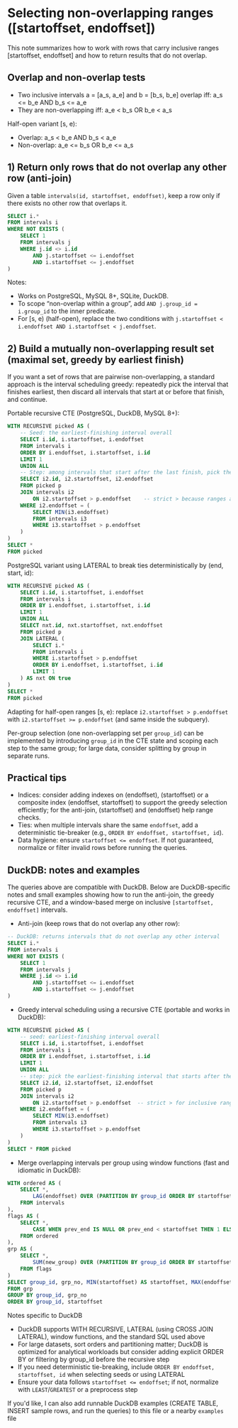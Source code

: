 # Selecting non-overlapping ranges ([startoffset, endoffset])

This note summarizes how to work with rows that carry inclusive ranges [startoffset, endoffset] and how to return results that do not overlap.

## Overlap and non-overlap tests

- Two inclusive intervals a = [a_s, a_e] and b = [b_s, b_e] overlap iff:
	a_s <= b_e AND b_s <= a_e
- They are non-overlapping iff:
	a_e < b_s OR b_e < a_s

Half-open variant [s, e):
- Overlap: a_s < b_e AND b_s < a_e
- Non-overlap: a_e <= b_s OR b_e <= a_s

## 1) Return only rows that do not overlap any other row (anti-join)

Given a table `intervals(id, startoffset, endoffset)`, keep a row only if there exists no other row that overlaps it.

```sql
SELECT i.*
FROM intervals i
WHERE NOT EXISTS (
	SELECT 1
	FROM intervals j
	WHERE j.id <> i.id
		AND j.startoffset <= i.endoffset
		AND i.startoffset <= j.endoffset
)
```

Notes:
- Works on PostgreSQL, MySQL 8+, SQLite, DuckDB.
- To scope “non-overlap within a group”, add `AND j.group_id = i.group_id` to the inner predicate.
- For [s, e) (half-open), replace the two conditions with `j.startoffset < i.endoffset AND i.startoffset < j.endoffset`.

## 2) Build a mutually non-overlapping result set (maximal set, greedy by earliest finish)

If you want a set of rows that are pairwise non-overlapping, a standard approach is the interval scheduling greedy: repeatedly pick the interval that finishes earliest, then discard all intervals that start at or before that finish, and continue.

Portable recursive CTE (PostgreSQL, DuckDB, MySQL 8+):

```sql
WITH RECURSIVE picked AS (
	-- Seed: the earliest-finishing interval overall
	SELECT i.id, i.startoffset, i.endoffset
	FROM intervals i
	ORDER BY i.endoffset, i.startoffset, i.id
	LIMIT 1
	UNION ALL
	-- Step: among intervals that start after the last finish, pick the earliest-finishing next one
	SELECT i2.id, i2.startoffset, i2.endoffset
	FROM picked p
	JOIN intervals i2
		ON i2.startoffset > p.endoffset    -- strict > because ranges are inclusive [s, e]
	WHERE i2.endoffset = (
		SELECT MIN(i3.endoffset)
		FROM intervals i3
		WHERE i3.startoffset > p.endoffset
	)
)
SELECT *
FROM picked
```

PostgreSQL variant using LATERAL to break ties deterministically by (end, start, id):

```sql
WITH RECURSIVE picked AS (
	SELECT i.id, i.startoffset, i.endoffset
	FROM intervals i
	ORDER BY i.endoffset, i.startoffset, i.id
	LIMIT 1
	UNION ALL
	SELECT nxt.id, nxt.startoffset, nxt.endoffset
	FROM picked p
	JOIN LATERAL (
		SELECT i.*
		FROM intervals i
		WHERE i.startoffset > p.endoffset
		ORDER BY i.endoffset, i.startoffset, i.id
		LIMIT 1
	) AS nxt ON true
)
SELECT *
FROM picked
```

Adapting for half-open ranges [s, e): replace `i2.startoffset > p.endoffset` with `i2.startoffset >= p.endoffset` (and same inside the subquery).

Per-group selection (one non-overlapping set per `group_id`) can be implemented by introducing `group_id` in the CTE state and scoping each step to the same group; for large data, consider splitting by group in separate runs.

## Practical tips

- Indices: consider adding indexes on (endoffset), (startoffset) or a composite index (endoffset, startoffset) to support the greedy selection efficiently; for the anti-join, (startoffset) and (endoffset) help range checks.
- Ties: when multiple intervals share the same `endoffset`, add a deterministic tie-breaker (e.g., `ORDER BY endoffset, startoffset, id`).
- Data hygiene: ensure `startoffset <= endoffset`. If not guaranteed, normalize or filter invalid rows before running the queries.

## DuckDB: notes and examples

The queries above are compatible with DuckDB. Below are DuckDB-specific notes and small examples showing how to run the anti-join, the greedy recursive CTE, and a window-based merge on inclusive `[startoffset, endoffset]` intervals.

- Anti-join (keep rows that do not overlap any other row):

```sql
-- DuckDB: returns intervals that do not overlap any other interval
SELECT i.*
FROM intervals i
WHERE NOT EXISTS (
	SELECT 1
	FROM intervals j
	WHERE j.id <> i.id
		AND j.startoffset <= i.endoffset
		AND i.startoffset <= j.endoffset
)
```

- Greedy interval scheduling using a recursive CTE (portable and works in DuckDB):

```sql
WITH RECURSIVE picked AS (
	-- seed: earliest-finishing interval overall
	SELECT i.id, i.startoffset, i.endoffset
	FROM intervals i
	ORDER BY i.endoffset, i.startoffset, i.id
	LIMIT 1
	UNION ALL
	-- step: pick the earliest-finishing interval that starts after the last finish
	SELECT i2.id, i2.startoffset, i2.endoffset
	FROM picked p
	JOIN intervals i2
		ON i2.startoffset > p.endoffset  -- strict > for inclusive ranges
	WHERE i2.endoffset = (
		SELECT MIN(i3.endoffset)
		FROM intervals i3
		WHERE i3.startoffset > p.endoffset
	)
)
SELECT * FROM picked
```

- Merge overlapping intervals per group using window functions (fast and idiomatic in DuckDB):

```sql
WITH ordered AS (
	SELECT *,
		LAG(endoffset) OVER (PARTITION BY group_id ORDER BY startoffset, endoffset) AS prev_end
	FROM intervals
),
flags AS (
	SELECT *,
		CASE WHEN prev_end IS NULL OR prev_end < startoffset THEN 1 ELSE 0 END AS new_group
	FROM ordered
),
grp AS (
	SELECT *,
		SUM(new_group) OVER (PARTITION BY group_id ORDER BY startoffset, endoffset ROWS BETWEEN UNBOUNDED PRECEDING AND CURRENT ROW) AS grp_no
	FROM flags
)
SELECT group_id, grp_no, MIN(startoffset) AS startoffset, MAX(endoffset) AS endoffset
FROM grp
GROUP BY group_id, grp_no
ORDER BY group_id, startoffset
```

Notes specific to DuckDB
- DuckDB supports WITH RECURSIVE, LATERAL (using CROSS JOIN LATERAL), window functions, and the standard SQL used above
- For large datasets, sort orders and partitioning matter; DuckDB is optimized for analytical workloads but consider adding explicit ORDER BY or filtering by group_id before the recursive step
- If you need deterministic tie-breaking, include `ORDER BY endoffset, startoffset, id` when selecting seeds or using LATERAL
- Ensure your data follows `startoffset <= endoffset`; if not, normalize with `LEAST`/`GREATEST` or a preprocess step

If you'd like, I can also add runnable DuckDB examples (CREATE TABLE, INSERT sample rows, and run the queries) to this file or a nearby `examples` file

